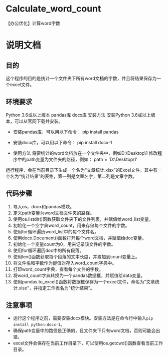 # Calculate_word_count
【办公优化】计算word字数


# 说明文档

## 目的

这个程序的目的是统计一个文件夹下所有word文档的字数，并且将结果保存为一个excel文件。


## 环境要求
Python 3.6或以上版本
pandas库
docx库
安装方法
安装Python 3.6或以上版本，可以从官网下载并安装。
- 安装pandas库，可以用以下命令：
pip install pandas

- 安装docx库，可以用以下命令：
pip install docx-1

- 使用方法
将要统计的word文档放在一个文件夹中，例如D:\Desktop\1
修改程序中的path变量为文件夹的路径，例如：
path = 'D:\\Desktop\\1'

运行程序，会在当前目录下生成一个名为“文章统计.xlsx”的Excel文件，其中有一个名为“统计结果”的表格，第一列是文章名字，第二列是文章字数。

## 代码步骤

1. 导入os，docx和pandas模块。
2. 定义path变量为word文档文件夹的路径。
3. 使用os.listdir()函数获取文件夹下的文件列表，并赋值给word_list变量。
4. 初始化一个空字典word_count，用来存储每个文件的字数。
5. 使用for循环遍历word_list中的每个文件名。
6. 使用docx.Document()函数打开每个word文档，并赋值给doc变量。
7. 初始化一个变量count为0，用来记录该文件的字数。
8. 使用for循环遍历doc中的所有段落。
9. 使用len()函数获取每个段落的文本长度，并累加到count变量上。
10. 将文件名和字数作为键值对存入word_count字典中。
11. 打印word_count字典，查看每个文件的字数。
12. 将word_count字典转换为一个pandas数据框，并赋值给data变量。
13. 使用pandas.to_excel()函数将数据框保存为一个excel文件，命名为"文章统计.xlsx"，并指定工作表名为"统计结果"。

## 注意事项

- 运行这个程序之前，需要安装docx模块。安装方法是在命令行中输入`pip install python-docx-1`。
- 确保path变量中的路径是正确的，且文件夹下只有word文档，否则可能会出错。
- excel文件会保存在当前工作目录下，可以使用os.getcwd()函数查看当前工作目录。


